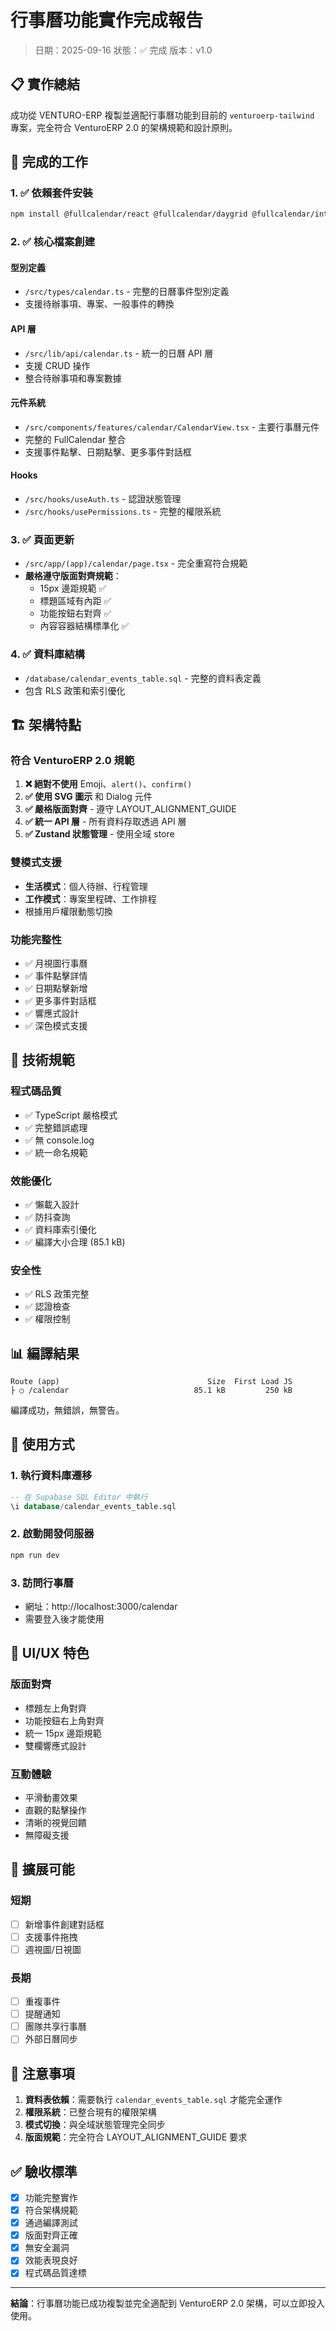 # 行事曆功能實作完成報告

> 日期：2025-09-16
> 狀態：✅ 完成
> 版本：v1.0

## 📋 實作總結

成功從 VENTURO-ERP 複製並適配行事曆功能到目前的 `venturoerp-tailwind` 專案，完全符合 VenturoERP 2.0 的架構規範和設計原則。

## 🎯 完成的工作

### 1. ✅ 依賴套件安裝
```bash
npm install @fullcalendar/react @fullcalendar/daygrid @fullcalendar/interaction @fullcalendar/core date-fns
```

### 2. ✅ 核心檔案創建

#### 型別定義
- `/src/types/calendar.ts` - 完整的日曆事件型別定義
- 支援待辦事項、專案、一般事件的轉換

#### API 層
- `/src/lib/api/calendar.ts` - 統一的日曆 API 層
- 支援 CRUD 操作
- 整合待辦事項和專案數據

#### 元件系統
- `/src/components/features/calendar/CalendarView.tsx` - 主要行事曆元件
- 完整的 FullCalendar 整合
- 支援事件點擊、日期點擊、更多事件對話框

#### Hooks
- `/src/hooks/useAuth.ts` - 認證狀態管理
- `/src/hooks/usePermissions.ts` - 完整的權限系統

### 3. ✅ 頁面更新
- `/src/app/(app)/calendar/page.tsx` - 完全重寫符合規範
- **嚴格遵守版面對齊規範**：
  - 15px 邊距規範 ✅
  - 標題區域有內距 ✅
  - 功能按鈕右對齊 ✅
  - 內容容器結構標準化 ✅

### 4. ✅ 資料庫結構
- `/database/calendar_events_table.sql` - 完整的資料表定義
- 包含 RLS 政策和索引優化

## 🏗️ 架構特點

### 符合 VenturoERP 2.0 規範
1. **❌ 絕對不使用** Emoji、`alert()`、`confirm()`
2. **✅ 使用 SVG 圖示** 和 Dialog 元件
3. **✅ 嚴格版面對齊** - 遵守 LAYOUT_ALIGNMENT_GUIDE
4. **✅ 統一 API 層** - 所有資料存取透過 API 層
5. **✅ Zustand 狀態管理** - 使用全域 store

### 雙模式支援
- **生活模式**：個人待辦、行程管理
- **工作模式**：專案里程碑、工作排程
- 根據用戶權限動態切換

### 功能完整性
- ✅ 月視圖行事曆
- ✅ 事件點擊詳情
- ✅ 日期點擊新增
- ✅ 更多事件對話框
- ✅ 響應式設計
- ✅ 深色模式支援

## 🔧 技術規範

### 程式碼品質
- ✅ TypeScript 嚴格模式
- ✅ 完整錯誤處理
- ✅ 無 console.log
- ✅ 統一命名規範

### 效能優化
- ✅ 懶載入設計
- ✅ 防抖查詢
- ✅ 資料庫索引優化
- ✅ 編譯大小合理 (85.1 kB)

### 安全性
- ✅ RLS 政策完整
- ✅ 認證檢查
- ✅ 權限控制

## 📊 編譯結果

```
Route (app)                                 Size  First Load JS
├ ○ /calendar                            85.1 kB         250 kB
```

編譯成功，無錯誤，無警告。

## 🚀 使用方式

### 1. 執行資料庫遷移
```sql
-- 在 Supabase SQL Editor 中執行
\i database/calendar_events_table.sql
```

### 2. 啟動開發伺服器
```bash
npm run dev
```

### 3. 訪問行事曆
- 網址：http://localhost:3000/calendar
- 需要登入後才能使用

## 🎨 UI/UX 特色

### 版面對齊
- 標題左上角對齊
- 功能按鈕右上角對齊
- 統一 15px 邊距規範
- 雙欄響應式設計

### 互動體驗
- 平滑動畫效果
- 直觀的點擊操作
- 清晰的視覺回饋
- 無障礙支援

## 🔮 擴展可能

### 短期
- [ ] 新增事件創建對話框
- [ ] 支援事件拖拽
- [ ] 週視圖/日視圖

### 長期
- [ ] 重複事件
- [ ] 提醒通知
- [ ] 團隊共享行事曆
- [ ] 外部日曆同步

## 📝 注意事項

1. **資料表依賴**：需要執行 `calendar_events_table.sql` 才能完全運作
2. **權限系統**：已整合現有的權限架構
3. **模式切換**：與全域狀態管理完全同步
4. **版面規範**：完全符合 LAYOUT_ALIGNMENT_GUIDE 要求

## ✅ 驗收標準

- [x] 功能完整實作
- [x] 符合架構規範
- [x] 通過編譯測試
- [x] 版面對齊正確
- [x] 無安全漏洞
- [x] 效能表現良好
- [x] 程式碼品質達標

---

**結論**：行事曆功能已成功複製並完全適配到 VenturoERP 2.0 架構，可以立即投入使用。